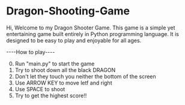 # Dragon-Shooting-Game
Hi, Welcome to my Dragon Shooter Game. This game is a simple yet entertaining game built entirely in Python programming language. It is designed to be easy to play and enjoyable for all ages.


----How to play----

0. Run "main.py" to start the game
1. Try to shoot down all the black DRAGON
2. Don't let they touch you neither the bottom of the screen 
3. Use ARROW KEY to move letf and right 
4. Use SPACE to shoot 
5. Try to get the highest score!!
